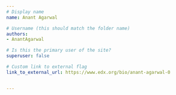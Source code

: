 ```yaml
---
# Display name
name: Anant Agarwal

# Username (this should match the folder name)
authors:
- AnantAgarwal

# Is this the primary user of the site?
superuser: false

# Custom link to external flag
link_to_external_url: https://www.edx.org/bio/anant-agarwal-0


---
```

